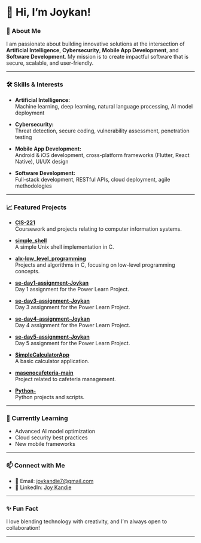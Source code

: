 # 👋 Hi, I’m Joykan!

### 🚀 About Me
I am passionate about building innovative solutions at the intersection of **Artificial Intelligence**, **Cybersecurity**, **Mobile App Development**, and **Software Development**. My mission is to create impactful software that is secure, scalable, and user-friendly.

---

### 🛠️ Skills & Interests

- **Artificial Intelligence:**  
  Machine learning, deep learning, natural language processing, AI model deployment

- **Cybersecurity:**  
  Threat detection, secure coding, vulnerability assessment, penetration testing

- **Mobile App Development:**  
  Android & iOS development, cross-platform frameworks (Flutter, React Native), UI/UX design

- **Software Development:**  
  Full-stack development, RESTful APIs, cloud deployment, agile methodologies

---

### 📈 Featured Projects

- [**CIS-221**](https://github.com/Joykan/CIS-221)  
  Coursework and projects relating to computer information systems.

- [**simple_shell**](https://github.com/Joykan/simple_shell)  
  A simple Unix shell implementation in C.

- [**alx-low_level_programming**](https://github.com/Joykan/alx-low_level_programming)  
  Projects and algorithms in C, focusing on low-level programming concepts.

- [**se-day1-assignment-Joykan**](https://github.com/Powerlearnproject/se-day1-assignment-Joykan)  
  Day 1 assignment for the Power Learn Project.

- [**se-day3-assignment-Joykan**](https://github.com/Powerlearnproject/se-day3-assignment-Joykan)  
  Day 3 assignment for the Power Learn Project.

- [**se-day4-assignment-Joykan**](https://github.com/Powerlearnproject/se-day4-assignment-Joykan)  
  Day 4 assignment for the Power Learn Project.

- [**se-day5-assignment-Joykan**](https://github.com/Powerlearnproject/se-day5-assignment-Joykan)  
  Day 5 assignment for the Power Learn Project.

- [**SimpleCalculatorApp**](https://github.com/Joykan/SimpleCalculatorApp)  
  A basic calculator application.

- [**masenocafeteria-main**](https://github.com/Joykan/masenocafeteria-main)  
  Project related to cafeteria management.

- [**Python-**](https://github.com/Joykan/Python-)  
  Python projects and scripts.

---

### 🌱 Currently Learning
- Advanced AI model optimization
- Cloud security best practices
- New mobile frameworks

---

### 📫 Connect with Me

- 📧 Email: [joykandie7@gmail.com](mailto:joykandie7@gmail.com)  
- 🔗 LinkedIn: [Joy Kandie](https://ke.linkedin.com/in/joy-kandie-081235262)

---

### ✨ Fun Fact
I love blending technology with creativity, and I’m always open to collaboration!

---



<!--
**Joykan/Joykan** is a ✨ _special_ ✨ repository because its `README.md` (this file) appears on your GitHub profile.

Here are some ideas to get you started:

- 🔭 I’m currently working on ...
- 🌱 I’m currently learning ...
- 👯 I’m looking to collaborate on ...
- 🤔 I’m looking for help with ...
- 💬 Ask me about ...
- 📫 How to reach me: ...
- 😄 Pronouns: ...
- ⚡ Fun fact: ...
-->
